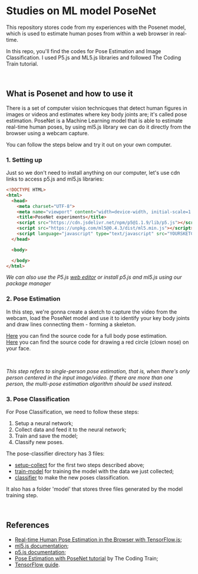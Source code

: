 # Studies on ML model PoseNet

This repository stores code from my experiences with the Posenet model, which is used to estimate human poses from within a web browser in real-time. 

 In this repo, you'll find the codes for Pose Estimation and Image Classification. I used P5.js and ML5.js libraries and followed The Coding Train tutorial.

<br>

## What is Posenet and how to use it

There is a set of computer vision technicques that detect human figures in images or videos and estimates where key body joints are; it's called pose estimation. PoseNet is a Machine Learning model that is able to estimate real-time human poses, by using ml5.js library we can do it directly from the browser using a webcam capture.

You can follow the steps below and try it out on your own computer.

### 1. Setting up
Just so we don't need to install anything on our computer, let's use cdn links to access p5.js and ml5.js libraries:

``` html
<!DOCTYPE HTML>
<html>
  <head>
    <meta charset="UTF-8">
    <meta name="viewport" content="width=device-width, initial-scale=1.0">
    <title>PoseNet experiments</title>
    <script src="https://cdn.jsdelivr.net/npm/p5@1.1.9/lib/p5.js"></script>
    <script src="https://unpkg.com/ml5@0.4.3/dist/ml5.min.js"></script>
    <script language="javascript" type="text/javascript" src="YOURSKETCH.js"></script>
  </head>

  <body>

  </body>
</html>
```

*We can also use the P5.js [web editor](https://editor.p5js.org/) or install p5.js and ml5.js using our package manager*

### 2. Pose Estimation

In this step, we're gonna create a sketch to capture the video from the webcam, load the PoseNet model and use it to identify your key body joints and draw lines connecting them - forming a skeleton.

[Here](https://github.com/brendacq/posenet-studies/blob/master/pose-estimation/skeleton.js) you can find the source code for a full body pose estimation. <br>
[Here](https://github.com/brendacq/posenet-studies/blob/master/pose-estimation/clown-nose.js) you can find the source code for drawing a red circle (clown nose) on your face.

<br>

*This step refers to single-person pose estimation, that is, when there's only person centered in the input image/video. If there are more than one person, the multi-pose estimation algorithm should be used instead.*

### 3. Pose Classification

For Pose Classification, we need to follow these steps:

1. Setup a neural network;
2. Collect data and feed it to the neural network;
3. Train and save the model;
4. Classify new poses.

The pose-classifier directory has 3 files:

* [setup-collect](https://github.com/brendacq/posenet-studies/blob/master/pose-classification/setup-collect.js) for the first two steps described above;
* [train-model](https://github.com/brendacq/posenet-studies/blob/master/pose-classification/train-model.js) for training the model with the data we just collected;
* [classifier](https://github.com/brendacq/posenet-studies/blob/master/pose-classification/classifier.js) to make the new poses classification.
  
It also has a folder 'model' that stores three files generated by the model training step.

<br>

## References
* [Real-time Human Pose Estimation in the Browser with TensorFlow.js](https://medium.com/tensorflow/real-time-human-pose-estimation-in-the-browser-with-tensorflow-js-7dd0bc881cd5);
* [ml5.js documentation](https://learn.ml5js.org/docs/#/);
* [p5.js documentation](https://p5js.org/get-started/);
* [Pose Estimation with PoseNet tutorial](https://thecodingtrain.com/learning/ml5/7.1-posenet.html) by The Coding Train;
* [TensorFlow guide](https://www.tensorflow.org/lite/models/pose_estimation/overview).
